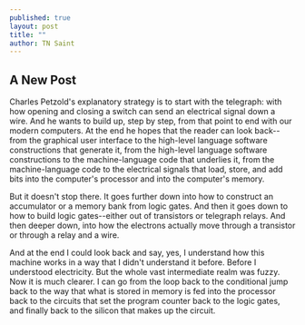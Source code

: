 ```yaml
---
published: true
layout: post
title: ""
author: TN Saint
---
```


## A New Post

Charles Petzold's explanatory strategy is to start with the telegraph: with how opening and closing a switch can send an electrical signal down a wire. And he wants to build up, step by step, from that point to end with our modern computers. At the end he hopes that the reader can look back--from the graphical user interface to the high-level language software constructions that generate it, from the high-level language software constructions to the machine-language code that underlies it, from the machine-language code to the electrical signals that load, store, and add bits into the computer's processor and into the computer's memory.

But it doesn't stop there. It goes further down into how to construct an accumulator or a memory bank from logic gates. And then it goes down to how to build logic gates--either out of transistors or telegraph relays. And then deeper down, into how the electrons actually move through a transistor or through a relay and a wire.

And at the end I could look back and say, yes, I understand how this machine works in a way that I didn't understand it before. Before I understood electricity. But the whole vast intermediate realm was fuzzy. Now it is much clearer. I can go from the loop back to the conditional jump back to the way that what is stored in memory is fed into the processor back to the circuits that set the program counter back to the logic gates, and finally back to the silicon that makes up the circuit.
